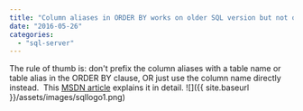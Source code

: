 ```yaml
---
title: "Column aliases in ORDER BY works on older SQL version but not on SQL 2014?"
date: "2016-05-26"
categories: 
  - "sql-server"
---
```


The rule of thumb is: don't prefix the column aliases with a table name or table alias in the ORDER BY clause, OR just use the column name directly instead.  This [MSDN article](https://msdn.microsoft.com/en-us/library/ee240807(v=sql.120).aspx) explains it in detail. ![]({{ site.baseurl }}/assets/images/sqllogo1.png)


